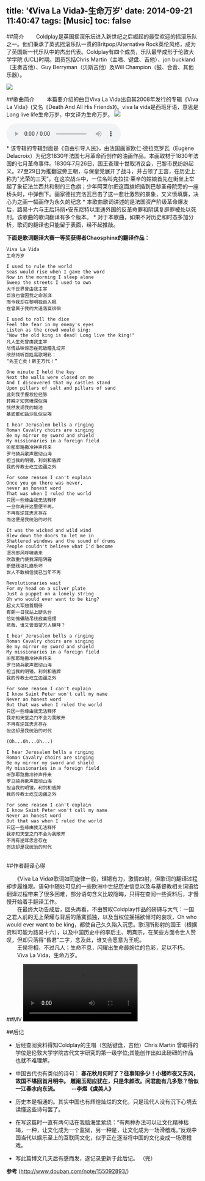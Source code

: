 title: '《Viva La Vida》-生命万岁'
date: 2014-09-21 11:40:47
tags: [Music]
toc: false
---

##简介
　　Coldplay是英国摇滚乐坛进入新世纪之后崛起的最受欢迎的摇滚乐队之一。他们秉承了英式摇滚乐队一贯的Britpop/Alternative Rock英伦风格，成为了英国新一代乐队中的杰出代表。Coldplay有四个成员，乐队最早成形于伦敦大学学院 (UCL)时期。团员包括Chris Martin（主唱、键盘、吉他）、jon buckland（主奏吉他）、Guy Berryman（贝斯吉他）及Will Champion（鼓、合音、其他乐器）。

![](/img/《viva-la-vida》-生命万岁/viva3.jpg)

##歌曲简介
　　本篇要介绍的曲目Viva La Vida出自其2008年发行的专辑《Viva La Vida》(又名《Death And All His Friends》)。viva la vida是西班牙语，意思是Long live life生命万岁，中文译为生命万岁。
![](/img/《viva-la-vida》-生命万岁/viva1.jpg)
<div>
<audio src="/img/《viva-la-vida》-生命万岁/b.mp3" controls="controls" preload="auto" /></div>
* 该专辑的专辑封面是《自由引导人民》，由法国画家欧仁·德拉克罗瓦（Eugène Delacroix）为纪念1830年法国七月革命而创作的油画作品。本画取材于1830年法国的七月革命事件。1830年7月26日，国王查理十世取消议会，巴黎市民纷纷起义。27至29日为推翻波旁王朝，与保皇党展开了战斗，并占领了王宫，在历史上称为"光荣的三天"。在这次战斗中，一位名叫克拉拉·莱辛的姑娘首先在街垒上举起了象征法兰西共和制的三色旗；少年阿莱尔把这面旗帜插到巴黎圣母院旁的一座桥头时，中弹倒下。画家德拉克洛瓦目击了这一悲壮激烈的景象，又义愤填膺，决心为之画一幅画作为永久的纪念
* 本歌曲歌词讲述的是法国资产阶级革命爆发后，路易十六与王后玛丽•安东尼特以里通外国的反革命罪和阴谋复辟罪被处以死刑。该歌曲的歌词翻译有多个版本。
* 对于本歌曲，如果不对历史和时态多加分析，歌词的翻译也只能留于表面，经不起推敲。


**下面是歌词翻译大赛一等奖获得者Chaosphinx的翻译作品：**


    Viva La Vida
    生命万岁  
    
    I used to rule the world  
    Seas would rise when I gave the word  
    Now in the morning I sleep alone  
    Sweep the streets I used to own  
    大千世界曾由我主宰  
    巨浪也曾因我之命澎湃  
    而今我却在黎明独自入眠  
    在曾属于我的大道落寞徘徊  
    
    I used to roll the dice  
    Feel the fear in my enemy's eyes  
    Listen as the crowd would sing:  
    "Now the old king is dead! Long live the king!"  
    凡人生死曾由我主宰  
    尽情品味惊恐在死敌瞳孔绽开  
    欣然倾听百姓高歌喝彩：  
    “先王亡矣！新王万代！”  
    
    One minute I held the key  
    Next the walls were closed on me  
    And I discovered that my castles stand  
    Upon pillars of salt and pillars of sand  
    此刻我手握权位经脉  
    转瞬才知宫墙深似海  
    恍然发现我的城池  
    基底散如盐沙乱似尘埃  
    
    I hear Jerusalem bells a ringing  
    Roman Cavalry choirs are singing  
    Be my mirror my sword and shield  
    My missionaries in a foreign field  
    听那耶路撒冷钟声传来  
    罗马骑兵歌声震彻山海  
    担当我的明镜，利剑和盾牌  
    我的传教士屹立边疆之外  
    
    For some reason I can't explain  
    Once you go there was never,  
    never an honest word  
    That was when I ruled the world  
    只因一些缘由我无法释怀  
    一旦你离开这里便不再，  
    不再有逆耳忠言存在  
    而这便是我统治的时代  
    
    It was the wicked and wild wind  
    Blew down the doors to let me in  
    Shattered windows and the sound of drums  
    People couldn't believe what I'd become  
    凛冽邪风呼啸袭来  
    吹散重门使我深陷阴霾  
    断壁残垣礼崩乐坏  
    世人不敢相信我已当年不再  
    
    Revolutionaries wait  
    For my head on a silver plate  
    Just a puppet on a lonely string  
    Oh who would ever want to be king?  
    起义大军翘首期待  
    有朝一日我站上断头台  
    恰如傀儡随吊线寂寞摇摆  
    悲哉，谁又曾渴望万人膜拜？  
    
    I hear Jerusalem bells a ringing  
    Roman Cavalry choirs are singing  
    Be my mirror my sword and shield  
    My missionaries in a foreign field  
    听那耶路撒冷钟声传来  
    罗马骑兵歌声震彻山海  
    担当我的明镜，利剑和盾牌  
    我的传教士屹立边疆之外  
    
    For some reason I can't explain  
    I know Saint Peter won't call my name  
    Never an honest word  
    But that was when I ruled the world  
    只因一些缘由我无法释怀  
    我亦知天堂之门不会为我敞开  
    不再有逆耳忠言存在  
    但这却是我统治的时代
    
    (Oh...Oh...Oh...)
    
    I hear Jerusalem bells a ringing  
    Roman Cavalry choirs are singing  
    Be my mirror my sword and shield  
    My missionaries in a foreign field  
    听那耶路撒冷钟声传来  
    罗马骑兵歌声震彻山海  
    担当我的明镜，利剑和盾牌  
    我的传教士屹立边疆之外  
    
    For some reason I can't explain  
    I know Saint Peter won't call my name  
    Never an honest word  
    But that was when I ruled the world  
    只因一些缘由我无法释怀  
    我亦知天堂之门不会为我敞开  
    不再有逆耳忠言存在  
    但这却是我统治的时代
		　　　

##作者翻译心得

　　《Viva La Vida》歌词如同旋律一般，铿锵有力，激情四射，但歌词的翻译过程却步履维艰。语句中随处可见的一些欧洲中世纪历史信息以及与基督教相关词语给翻译过程带来了很多困难，部分语句含义比较隐晦，只得在查阅一些资料后，才慢慢开始着手翻译工作。  
　　在最终大功告成后，回头再看，不由赞叹Coldplay作品的磅礴与大气：一国之君人前的无上荣耀与背后的落寞孤独，以及当权位摇摇欲倾时的哀叹，Oh who would ever want to be king，都使自己久久陷入沉思。歌词所影射的国王（根据资料可能为路易十六），以及中国历史中的李后主、明熹宗，在某些方面令世人赞叹，但却只落得“昏君”二字，念及此，谁又会愿意为王呢。  
　　王侯将相，不过凡人；生命不息，闪耀出生命最绚烂的色彩，足以不朽。  
　　Viva La Vida，生命万岁。

##MV
<video controls="controls" preload="auto" src="/img/《viva-la-vida》-生命万岁/a.mp4" ></video>

##后记
* 后经查阅资料得知Coldplay的主唱（包括键盘，吉他）Chris Martin 曾取得的学位是伦敦大学学院古代文字研究的第一级学位;其能创作出如此磅礴的作品也就不难理解。
* 中国古代也有类似的诗句：
**春花秋月何时了？往事知多少！小楼昨夜又东风，故国不堪回首月明中。**
**雕阑玉砌应犹在，只是朱颜改。问君能有几多愁？恰似一江春水向东流。　　　--李煜《虞美人》**

* 历史本是相通的。其实中国也有辉煌灿烂的文化，只是现代人没有沉下心境去读懂这些诗句罢了。
* 在写这篇时一直有两句话在我脑海里萦绕：“有两种办法可以让文化精神枯竭，一种，让文化成为一个监狱，另一种是，让文化成为一场滑稽戏。”反观中国当代以娱乐至上的互联网文化，似乎正在逐渐将中国的文化变成一场滑稽戏。
* 写此篇博文几天后有感而发，遂记录更新于此后记。
（完）

**参考**
(http://www.douban.com/note/155092893/)
